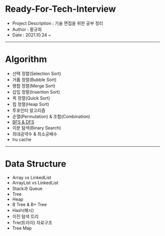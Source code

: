 # Ready-For-Tech-Interview  
* Project Description : 기술 면접을 위한 공부 정리  
* Author : 황규희  
* Date : 2021.10.24 ~  
------------------------------------------------
# Algorithm 
* 선택 정렬(Selection Sort)
* 거품 정렬(Bubble Sort)
* 병합 정렬(Merge Sort)
* 삽입 정렬(Insertion Sort)
* 퀵 정렬(Quick Sort)
* 힙 정렬(Heap Sort)
* 투포인터 알고리즘
* 순열(Permutation) & 조합(Combination)
* [BFS & DFS](https://github.com/hiheehee/Ready-For-Tech-Interview/blob/main/Algorithm/BFS%20%26%20DFS.md)
* 이분 탐색(Binary Search)
* 최대공약수 & 최소공배수
* lru cache
------------------------------------------------
# Data Structure
* Array vs LinkedList
* ArrayList vs LinkedList
* Stack과 Queue
* Tree
* Heap
* B Tree & B+ Tree
* Hash(해시)
* 이진 탐색 트리
* Trie(트라이) 자료구조
* Tree Map
